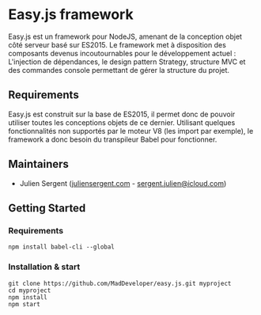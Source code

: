 # Easy.js framework

Easy.js est un framework pour NodeJS, amenant de la conception objet côté serveur basé sur ES2015.
Le framework met à disposition des composants devenus incoutournables pour le développement actuel : L'injection de dépendances, le design pattern Strategy, structure MVC et des commandes console permettant de gérer la structure du projet.


## Requirements

Easy.js est construit sur la base de ES2015, il permet donc de pouvoir utiliser toutes les conceptions objets de ce dernier.
Utilisant quelques fonctionnalités non supportés par le moteur V8 (les import par exemple), le framework a donc besoin du transpileur Babel pour fonctionner.

## Maintainers
* Julien Sergent ([juliensergent.com](http://juliensergent.com) - <a href="mailto:sergent.julien@icloud.com">sergent.julien@icloud.com</a>)

## Getting Started

### Requirements

```
npm install babel-cli --global
```

### Installation & start

```
git clone https://github.com/MadDeveloper/easy.js.git myproject
cd myproject
npm install
npm start
```